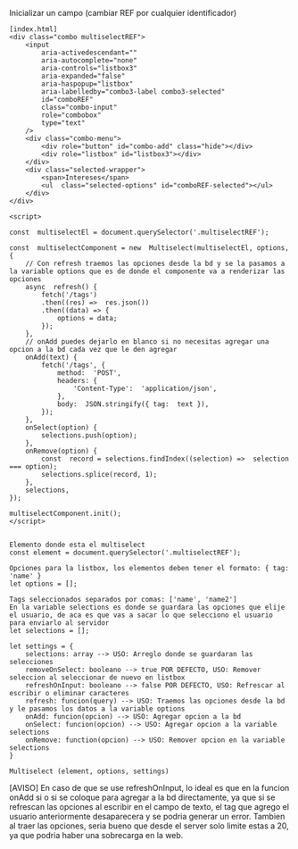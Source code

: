 Inicializar un campo (cambiar REF por cualquier identificador)

```
[index.html]
<div class="combo multiselectREF">
	<input
		aria-activedescendant=""
		aria-autocomplete="none"
		aria-controls="listbox3"
		aria-expanded="false"
		aria-haspopup="listbox"
		aria-labelledby="combo3-label combo3-selected"
		id="comboREF"
		class="combo-input"
		role="combobox"
		type="text"
	/>
	<div class="combo-menu">
		<div role="button" id="combo-add" class="hide"></div>
		<div role="listbox" id="listbox3"></div>
	</div>
	<div class="selected-wrapper">
		<span>Intereses</span>
		<ul  class="selected-options" id="comboREF-selected"></ul>
	</div>
</div>

<script>

const  multiselectEl = document.querySelector('.multiselectREF');

const  multiselectComponent = new  Multiselect(multiselectEl, options, {
	// Con refresh traemos las opciones desde la bd y se la pasamos a la variable options que es de donde el componente va a renderizar las opciones
	async  refresh() {
		fetch('/tags')
		.then((res) =>  res.json())
		.then((data) => {
			options = data;
		});
	},
	// onAdd puedes dejarlo en blanco si no necesitas agregar una opcion a la bd cada vez que le den agregar
	onAdd(text) {
		fetch('/tags', {
			method:  'POST',
			headers: {
				'Content-Type':  'application/json',
			},
			body:  JSON.stringify({ tag:  text }),
		});
	},
	onSelect(option) {
		selections.push(option);
	},
	onRemove(option) {
		const  record = selections.findIndex((selection) =>  selection === option);
		selections.splice(record, 1);
	},
	selections,
});

multiselectComponent.init();
</script>
```

```

Elemento donde esta el multiselect
const element = document.querySelector('.multiselectREF');

Opciones para la listbox, los elementos deben tener el formato: { tag: 'name' }
let options = [];

Tags seleccionados separados por comas: ['name', 'name2']
En la variable selections es donde se guardara las opciones que elije el usuario, de aca es que vas a sacar lo que selecciono el usuario para enviarlo al servidor
let selections = [];

let settings = {
	selections: array --> USO: Arreglo donde se guardaran las selecciones
	removeOnSelect: booleano --> true POR DEFECTO, USO: Remover seleccion al seleccionar de nuevo en listbox
	refreshOnInput: booleano --> false POR DEFECTO, USO: Refrescar al escribir o eliminar caracteres
	refresh: funcion(query) --> USO: Traemos las opciones desde la bd y le pasamos los datos a la variable options
	onAdd: funcion(opcion) --> USO: Agregar opcion a la bd
	onSelect: funcion(opcion) --> USO: Agregar opcion a la variable selections
	onRemove: function(opcion) --> USO: Remover opcion en la variable selections
}

Multiselect (element, options, settings)

```

[AVISO]
En caso de que se use refreshOnInput, lo ideal es que en la funcion onAdd si o si se coloque para agregar a la bd directamente, ya que si se refrescan las opciones al escribir en el campo de texto, el tag que agrego el usuario anteriormente desaparecera y se podria generar un error.
Tambien al traer las opciones, seria bueno que desde el server solo limite estas a 20, ya que podria haber una sobrecarga en la web.
